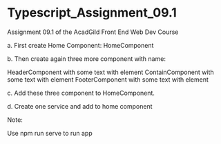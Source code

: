 # Typescript_Assignment_09.1

Assignment 09.1 of the AcadGild Front End Web Dev Course

a. First create Home Component: HomeComponent

b. Then create again three more component with name:

HeaderComponent with some text with element
ContainComponent with some text with element
FooterComponent with some text with element

c. Add these three component to HomeComponent.

d. Create one service and add to home component

Note:

Use npm run serve to run app
